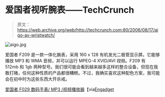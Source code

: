 # 爱国者视听腕表——TechCrunch

> 原文：<https://web.archive.org/web/http://techcrunch.com:80/2006/08/17/aigo-av-wristwatch/>

![aigo.jpg](img/f417eceae211417a8999b870d91c2e6f.png)

爱国者 F209 是一款一体化腕表，采用 160 x 128 有机发光二极管显示屏。它能够播放 MP3 和 WMA 音频，并可以运行 MPEG-4 XVID/AVI 视频。F209 有 512mb 和 1gb 两种型号。我们很可能会看到越来越多这样的整合设备，但现在我敢打赌，任何这种性质的产品都很糟糕。不过，我确实喜欢这种配色方案，我可能会在初中时为这些东西大开杀戒。

 [爱国者 F029 数码手表/ MP3 /视频播放器](https://web.archive.org/web/20210228051409/http://www.dapreview.net/news.php?item.3533.5)【via[Engadget](https://web.archive.org/web/20210228051409/http://www.engadget.com/)